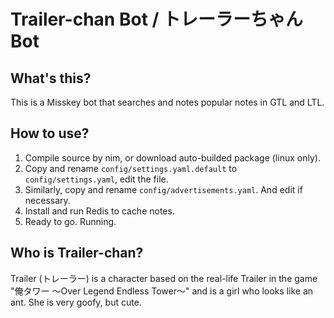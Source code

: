 # Trailer-chan Bot / トレーラーちゃんBot

## What's this?

This is a Misskey bot that searches and notes popular notes in GTL and LTL.

## How to use?

1. Compile source by nim, or download auto-builded package (linux only).
2. Copy and rename `config/settings.yaml.default` to `config/settings.yaml`, edit the file.
3. Similarly, copy and rename `config/advertisements.yaml`. And edit if necessary.
4. Install and run Redis to cache notes.
5. Ready to go. Running.

## Who is Trailer-chan?

Trailer (トレーラー) is a character based on the real-life Trailer in the game "俺タワー ～Over Legend Endless Tower～" and is a girl who looks like an ant. She is very goofy, but cute.
